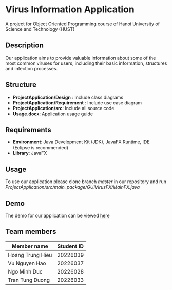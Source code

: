 # Virus Information Application
A project for Object Oriented Programming course of Hanoi University of Science and Technology (HUST)

## Description
Our application aims to provide valuable information about some of the most common viruses for users, including their basic information, structures and infection processes.
## Structure
- **ProjectApplication/Design** : Include class diagrams
- **ProjectApplication/Requirement** : Include use case diagram
- **ProjectApplication/src**: Include all source code
- **Usage.docx**: Application usage guide

## Requirements
- **Environment**: Java Development Kit (JDK), JavaFX Runtime, IDE (Eclipse is recommended)
- **Library**: JavaFX

## Usage
To use our application please clone branch _master_ in our repository and run _ProjectApplication/src/main_package/GUIVirusFX/MainFX.java_

## Demo
The demo for our application can be viewed [here](https://drive.google.com/file/d/1XJ-5KvXMwJ6JHsXgG7kCtWlZP3l23rHz/view?usp=sharing)

## Team members
| Member name       | Student ID    |
| -------------     | ------------- |
| Hoang Trung Hieu  | 20226039      |
| Vu Nguyen Hao     | 20226037      |
| Ngo Minh Duc      | 20226028      |
| Tran Tung Duong   | 20226033      |

